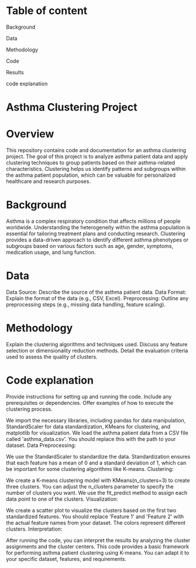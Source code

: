 # Table of content


Background

Data

Methodology

Code

Results

code explanation




# Asthma Clustering Project


# Overview
This repository contains code and documentation for an asthma clustering project. The goal of this project is to analyze asthma patient data and apply clustering techniques to group patients based on their asthma-related characteristics. Clustering helps us identify patterns and subgroups within the asthma patient population, which can be valuable for personalized healthcare and research purposes.


# Background
Asthma is a complex respiratory condition that affects millions of people worldwide. Understanding the heterogeneity within the asthma population is essential for tailoring treatment plans and conducting research. Clustering provides a data-driven approach to identify different asthma phenotypes or subgroups based on various factors such as age, gender, symptoms, medication usage, and lung function.

# Data
Data Source: Describe the source of the asthma patient data.
Data Format: Explain the format of the data (e.g., CSV, Excel).
Preprocessing: Outline any preprocessing steps (e.g., missing data handling, feature scaling).
# Methodology
Explain the clustering algorithms and techniques used.
Discuss any feature selection or dimensionality reduction methods.
Detail the evaluation criteria used to assess the quality of clusters.
# Code explanation

Provide instructions for setting up and running the code.
Include any prerequisites or dependencies.
Offer examples of how to execute the clustering process.


We import the necessary libraries, including pandas for data manipulation, StandardScaler for data standardization, KMeans for clustering, and matplotlib for visualization.
We load the asthma patient data from a CSV file called 'asthma_data.csv'. You should replace this with the path to your dataset.
Data Preprocessing:

We use the StandardScaler to standardize the data. Standardization ensures that each feature has a mean of 0 and a standard deviation of 1, which can be important for some clustering algorithms like K-means.
Clustering:

We create a K-means clustering model with KMeans(n_clusters=3) to create three clusters. You can adjust the n_clusters parameter to specify the number of clusters you want.
We use the fit_predict method to assign each data point to one of the clusters.
Visualization:

We create a scatter plot to visualize the clusters based on the first two standardized features. You should replace 'Feature 1' and 'Feature 2' with the actual feature names from your dataset.
The colors represent different clusters.
Interpretation:

After running the code, you can interpret the results by analyzing the cluster assignments and the cluster centers.
This code provides a basic framework for performing asthma patient clustering using K-means. You can adapt it to your specific dataset, features, and requirements.









